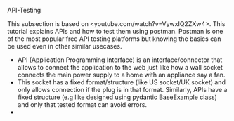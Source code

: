 API-Testing

This subsection is based on <youtube.com/watch?v=VywxIQ2ZXw4>. This tutorial explains APIs and how to test them using postman. Postman is one of the most popular free API testing platforms but knowing the basics can be used even in other similar usecases.

* API (Application Programming Interface) is an interface/connector that allows to connect the application to the web just like how a wall socket connects the main power supply to a home with an appliance say a fan. 
* This socket has a fixed format/structure (like US socket/UK socket) and only allows connection if the plug is in that format. Similarly, APIs have a fixed structure (e.g like designed using pydantic BaseExample class) and only that tested format can avoid errors.
* 